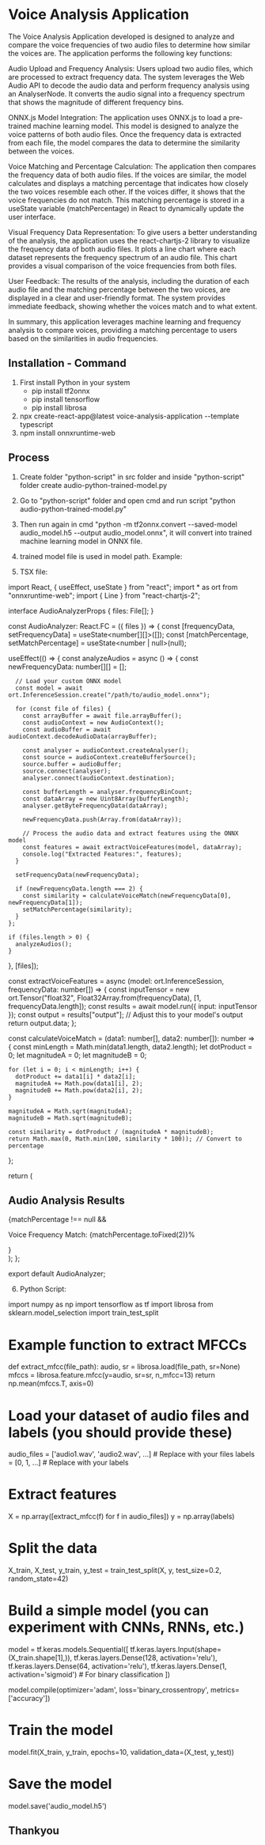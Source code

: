 
# Voice Analysis Application

The Voice Analysis Application developed is designed to analyze and compare the voice frequencies of two audio files to determine how similar the voices are. The application performs the following key functions:

Audio Upload and Frequency Analysis: Users upload two audio files, which are processed to extract frequency data. The system leverages the Web Audio API to decode the audio data and perform frequency analysis using an AnalyserNode. It converts the audio signal into a frequency spectrum that shows the magnitude of different frequency bins.

ONNX.js Model Integration: The application uses ONNX.js to load a pre-trained machine learning model. This model is designed to analyze the voice patterns of both audio files. Once the frequency data is extracted from each file, the model compares the data to determine the similarity between the voices.

Voice Matching and Percentage Calculation: The application then compares the frequency data of both audio files. If the voices are similar, the model calculates and displays a matching percentage that indicates how closely the two voices resemble each other. If the voices differ, it shows that the voice frequencies do not match. This matching percentage is stored in a useState variable (matchPercentage) in React to dynamically update the user interface.

Visual Frequency Data Representation: To give users a better understanding of the analysis, the application uses the react-chartjs-2 library to visualize the frequency data of both audio files. It plots a line chart where each dataset represents the frequency spectrum of an audio file. This chart provides a visual comparison of the voice frequencies from both files.

User Feedback: The results of the analysis, including the duration of each audio file and the matching percentage between the two voices, are displayed in a clear and user-friendly format. The system provides immediate feedback, showing whether the voices match and to what extent.

In summary, this application leverages machine learning and frequency analysis to compare voices, providing a matching percentage to users based on the similarities in audio frequencies.

## Installation - Command
1. First install Python in your system
    * pip install tf2onnx
    * pip install tensorflow
    * pip install librosa
2. npx create-react-app@latest voice-analysis-application --template typescript
3. npm install onnxruntime-web

## Process
1. Create folder "python-script" in src folder and inside "python-script" folder create audio-python-trained-model.py
2. Go to "python-script" folder and open cmd and run script "python audio-python-trained-model.py"
3. Then run again in cmd "python -m tf2onnx.convert --saved-model audio_model.h5 --output audio_model.onnx", it will convert into trained machine learning model in ONNX file.
4. trained model file is used in model path. Example:

5. TSX file: 

import React, { useEffect, useState } from "react";
import * as ort from "onnxruntime-web";
import { Line } from "react-chartjs-2";

interface AudioAnalyzerProps {
  files: File[];
}

const AudioAnalyzer: React.FC<AudioAnalyzerProps> = ({ files }) => {
  const [frequencyData, setFrequencyData] = useState<number[][]>([]);
  const [matchPercentage, setMatchPercentage] = useState<number | null>(null);

  useEffect(() => {
    const analyzeAudios = async () => {
      const newFrequencyData: number[][] = [];

      // Load your custom ONNX model
      const model = await ort.InferenceSession.create("/path/to/audio_model.onnx");

      for (const file of files) {
        const arrayBuffer = await file.arrayBuffer();
        const audioContext = new AudioContext();
        const audioBuffer = await audioContext.decodeAudioData(arrayBuffer);

        const analyser = audioContext.createAnalyser();
        const source = audioContext.createBufferSource();
        source.buffer = audioBuffer;
        source.connect(analyser);
        analyser.connect(audioContext.destination);

        const bufferLength = analyser.frequencyBinCount;
        const dataArray = new Uint8Array(bufferLength);
        analyser.getByteFrequencyData(dataArray);

        newFrequencyData.push(Array.from(dataArray));

        // Process the audio data and extract features using the ONNX model
        const features = await extractVoiceFeatures(model, dataArray);
        console.log("Extracted Features:", features);
      }

      setFrequencyData(newFrequencyData);

      if (newFrequencyData.length === 2) {
        const similarity = calculateVoiceMatch(newFrequencyData[0], newFrequencyData[1]);
        setMatchPercentage(similarity);
      }
    };

    if (files.length > 0) {
      analyzeAudios();
    }
  }, [files]);

  const extractVoiceFeatures = async (model: ort.InferenceSession, frequencyData: number[]) => {
    const inputTensor = new ort.Tensor("float32", Float32Array.from(frequencyData), [1, frequencyData.length]);
    const results = await model.run({ input: inputTensor });
    const output = results["output"]; // Adjust this to your model's output
    return output.data;
  };

  const calculateVoiceMatch = (data1: number[], data2: number[]): number => {
    const minLength = Math.min(data1.length, data2.length);
    let dotProduct = 0;
    let magnitudeA = 0;
    let magnitudeB = 0;

    for (let i = 0; i < minLength; i++) {
      dotProduct += data1[i] * data2[i];
      magnitudeA += Math.pow(data1[i], 2);
      magnitudeB += Math.pow(data2[i], 2);
    }

    magnitudeA = Math.sqrt(magnitudeA);
    magnitudeB = Math.sqrt(magnitudeB);

    const similarity = dotProduct / (magnitudeA * magnitudeB);
    return Math.max(0, Math.min(100, similarity * 100)); // Convert to percentage
  };

  return (
    <div>
      <h2>Audio Analysis Results</h2>
      {matchPercentage !== null && <p>Voice Frequency Match: {matchPercentage.toFixed(2)}%</p>}
    </div>
  );
};

export default AudioAnalyzer;



6. Python Script: 

import numpy as np
import tensorflow as tf
import librosa
from sklearn.model_selection import train_test_split

# Example function to extract MFCCs
def extract_mfcc(file_path):
    audio, sr = librosa.load(file_path, sr=None)
    mfccs = librosa.feature.mfcc(y=audio, sr=sr, n_mfcc=13)
    return np.mean(mfccs.T, axis=0)

# Load your dataset of audio files and labels (you should provide these)
audio_files = ['audio1.wav', 'audio2.wav', ...]  # Replace with your files
labels = [0, 1, ...]  # Replace with your labels

# Extract features
X = np.array([extract_mfcc(f) for f in audio_files])
y = np.array(labels)

# Split the data
X_train, X_test, y_train, y_test = train_test_split(X, y, test_size=0.2, random_state=42)

# Build a simple model (you can experiment with CNNs, RNNs, etc.)
model = tf.keras.models.Sequential([
    tf.keras.layers.Input(shape=(X_train.shape[1],)),
    tf.keras.layers.Dense(128, activation='relu'),
    tf.keras.layers.Dense(64, activation='relu'),
    tf.keras.layers.Dense(1, activation='sigmoid')  # For binary classification
])

model.compile(optimizer='adam', loss='binary_crossentropy', metrics=['accuracy'])

# Train the model
model.fit(X_train, y_train, epochs=10, validation_data=(X_test, y_test))

# Save the model
model.save('audio_model.h5')


## Thankyou ##

